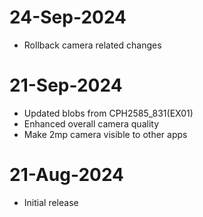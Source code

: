 # 24-Sep-2024
- Rollback camera related changes

# 21-Sep-2024
- Updated blobs from CPH2585_831(EX01)
- Enhanced overall camera quality
- Make 2mp camera visible to other apps

# 21-Aug-2024
- Initial release

